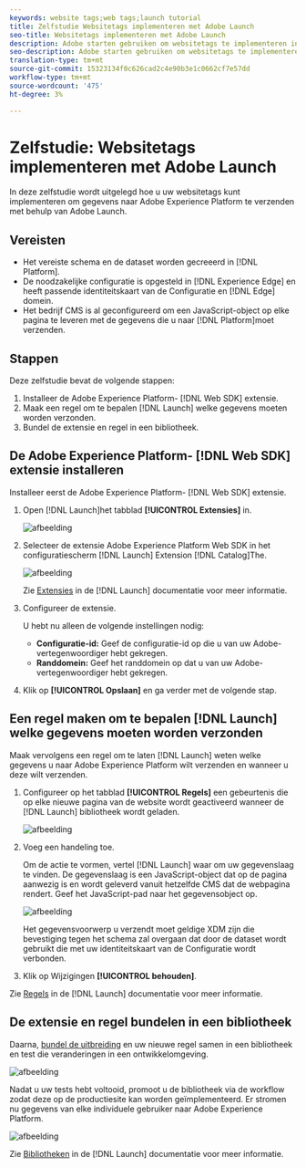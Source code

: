 ```yaml
---
keywords: website tags;web tags;launch tutorial
title: Zelfstudie Websitetags implementeren met Adobe Launch
seo-title: Websitetags implementeren met Adobe Launch
description: Adobe starten gebruiken om websitetags te implementeren in Adobe Experience Platform
seo-description: Adobe starten gebruiken om websitetags te implementeren in Adobe Experience Platform
translation-type: tm+mt
source-git-commit: 15323134f0c626cad2c4e90b3e1c0662cf7e57dd
workflow-type: tm+mt
source-wordcount: '475'
ht-degree: 3%

---
```



# Zelfstudie: Websitetags implementeren met Adobe Launch

In deze zelfstudie wordt uitgelegd hoe u uw websitetags kunt implementeren om gegevens naar Adobe Experience Platform te verzenden met behulp van Adobe Launch.

## Vereisten

* Het vereiste schema en de dataset worden gecreeerd in [!DNL Platform].
* De noodzakelijke configuratie is opgesteld in [!DNL Experience Edge] en heeft passende identiteitskaart van de Configuratie en [!DNL Edge] domein.
* Het bedrijf CMS is al geconfigureerd om een JavaScript-object op elke pagina te leveren met de gegevens die u naar [!DNL Platform]moet verzenden.

## Stappen

Deze zelfstudie bevat de volgende stappen:

1. Installeer de Adobe Experience Platform- [!DNL Web SDK] extensie.
1. Maak een regel om te bepalen [!DNL Launch] welke gegevens moeten worden verzonden.
1. Bundel de extensie en regel in een bibliotheek.

## De Adobe Experience Platform- [!DNL Web SDK] extensie installeren

Installeer eerst de Adobe Experience Platform- [!DNL Web SDK] extensie.

1. Open [!DNL Launch]het tabblad **[!UICONTROL Extensies]** in.

   ![afbeelding](assets/launch-overview.png)

1. Selecteer de extensie Adobe Experience Platform Web SDK in het configuratiescherm [!DNL Launch] Extension [!DNL Catalog]The.

   ![afbeelding](assets/launch-extension-install.png)

   Zie [Extensies](https://docs.adobe.com/content/help/en/launch/using/reference/manage-resources/extensions/overview.html) in de [!DNL Launch] documentatie voor meer informatie.

1. Configureer de extensie.

   U hebt nu alleen de volgende instellingen nodig:

   * **Configuratie-id:** Geef de configuratie-id op die u van uw Adobe-vertegenwoordiger hebt gekregen.
   * **Randdomein:** Geef het randdomein op dat u van uw Adobe-vertegenwoordiger hebt gekregen.

1. Klik op **[!UICONTROL Opslaan]** en ga verder met de volgende stap.

## Een regel maken om te bepalen [!DNL Launch] welke gegevens moeten worden verzonden

Maak vervolgens een regel om te laten [!DNL Launch] weten welke gegevens u naar Adobe Experience Platform wilt verzenden en wanneer u deze wilt verzenden.

1. Configureer op het tabblad **[!UICONTROL Regels]** een gebeurtenis die op elke nieuwe pagina van de website wordt geactiveerd wanneer de [!DNL Launch] bibliotheek wordt geladen.

   ![afbeelding](assets/launch-make-a-rule.png)

1. Voeg een handeling toe.

   Om de actie te vormen, vertel [!DNL Launch] waar om uw gegevenslaag te vinden. De gegevenslaag is een JavaScript-object dat op de pagina aanwezig is en wordt geleverd vanuit hetzelfde CMS dat de webpagina rendert. Geef het JavaScript-pad naar het gegevensobject op.

   ![afbeelding](assets/launch-add-aep-action.png)

   Het gegevensvoorwerp u verzendt moet geldige XDM zijn die bevestiging tegen het schema zal overgaan dat door de dataset wordt gebruikt die met uw identiteitskaart van de Configuratie wordt verbonden.

1. Klik op Wijzigingen **[!UICONTROL behouden]**.

Zie [Regels](https://docs.adobe.com/content/help/en/launch/using/reference/manage-resources/rules.html) in de [!DNL Launch] documentatie voor meer informatie.

## De extensie en regel bundelen in een bibliotheek

Daarna, [bundel de uitbreiding](https://docs.adobe.com/content/help/en/launch/using/reference/publish/overview.html) en uw nieuwe regel samen in een bibliotheek en test die veranderingen in een ontwikkelomgeving.

![afbeelding](assets/launch-add-changes-to-library.png)

Nadat u uw tests hebt voltooid, promoot u de bibliotheek via de workflow zodat deze op de productiesite kan worden geïmplementeerd. Er stromen nu gegevens van elke individuele gebruiker naar Adobe Experience Platform.

![afbeelding](assets/launch-promote-library.png)

Zie [Bibliotheken](https://docs.adobe.com/content/help/en/launch/using/reference/publish/libraries.html) in de [!DNL Launch] documentatie voor meer informatie.